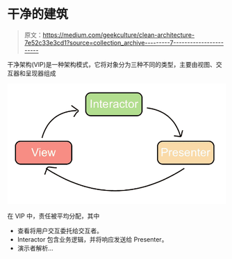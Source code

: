 # 干净的建筑

> 原文：<https://medium.com/geekculture/clean-architecture-7e52c33e3cd1?source=collection_archive---------7----------------------->

干净架构(VIP)是一种架构模式，它将对象分为三种不同的类型，主要由视图、交互器和呈现器组成

![](img/99aa9e20ae50fbd14f7e398c45b18c0c.png)

在 VIP 中，责任被平均分配，其中

*   查看将用户交互委托给交互者。
*   Interactor 包含业务逻辑，并将响应发送给 Presenter。
*   演示者解析…